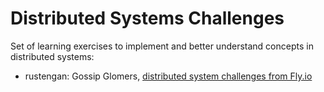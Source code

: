 # Distributed Systems Challenges

Set of learning exercises to implement and better understand concepts in distributed systems:
* rustengan: Gossip Glomers, [distributed system challenges from Fly.io](https://fly.io/blog/gossip-glomers/)
